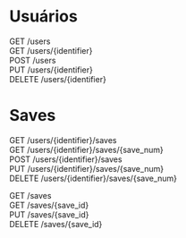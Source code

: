 # Usuários
GET /users<br>
GET /users/{identifier}<br>
POST /users<br>
PUT /users/{identifier}<br>
DELETE /users/{identifier}<br>

# Saves
GET /users/{identifier}/saves<br>
GET /users/{identifier}/saves/{save_num}<br>
POST /users/{identifier}/saves<br>
PUT /users/{identifier}/saves/{save_num}<br>
DELETE /users/{identifier}/saves/{save_num}<br>

GET /saves<br>
GET /saves/{save_id}<br>
PUT /saves/{save_id}<br>
DELETE /saves/{save_id}<br>